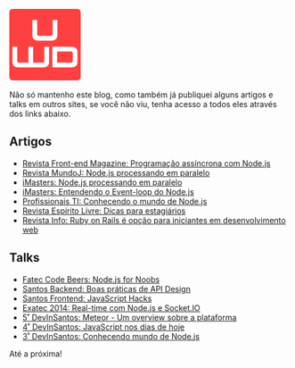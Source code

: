 ![Artigos e talks fora deste blog](../images/udgwebdev-logo-128.png)

Não só mantenho este blog, como também já publiquei alguns artigos e talks em outros sites, se você não viu, tenha acesso a todos eles através dos links abaixo.

## Artigos

*   [Revista Front-end Magazine: Programação assíncrona com Node.js](http://www.devmedia.com.br/programacao-assincrona-com-node-js/31509)
*   [Revista MundoJ: Node.js processando em paralelo](http://www.mundoj.com.br/62conteudo.shtml)
*   [iMasters: Node.js processando em paralelo](http://imasters.com.br/desenvolvimento/node-js-processando-em-paralelo/)
*   [iMasters: Entendendo o Event-loop do Node.js](http://imasters.com.br/front-end/javascript/entendendo-o-event-loop-do-node-js/)
*   [Profissionais TI: Conhecendo o mundo de Node.js](http://www.profissionaisti.com.br/2012/08/desenvolvimento-web-conhecendo-o-mundo-de-node-js/)
*   [Revista Espírito Livre: Dicas para estagiários](http://www.revista.espiritolivre.org/lancada-edicao-n-32-da-revista-espirito-livre)
*   [Revista Info: Ruby on Rails é opção para iniciantes em desenvolvimento web](http://info.abril.com.br/noticias/carreira/ruby-on-rails-e-opcao-para-iniciantes-em-desenvolvimento-web-19112012-10.shl)

## Talks

*   [Fatec Code Beers: Node.js for Noobs](http://www.slideshare.net/caioribeiropereira/nodejs-for-noobs)
*   [Santos Backend: Boas práticas de API Design](http://www.slideshare.net/caioribeiropereira/boas-prticas-de-api-design)
*   [Santos Frontend: JavaScript Hacks](http://www.slideshare.net/caioribeiropereira/javascript-hacks)
*   [Exatec 2014: Real-time com Node.js e Socket.IO](http://www.slideshare.net/caioribeiropereira/realtime-com-nodejs-e-socketio)
*   [5˚ DevInSantos: Meteor - Um overview sobre a plataforma](http://www.slideshare.net/caioribeiropereira/meteor-um-overview-sobre-a-plataforma)
*   [4˚ DevInSantos: JavaScript nos dias de hoje](http://www.slideshare.net/caioribeiropereira/javascript-nos-dias-de-hoje-15129844)
*   [3˚ DevInSantos: Conhecendo mundo de Node.js](http://www.slideshare.net/caioribeiropereira/conhecendo-mundo-nodejs-12813969)

Até a próxima!